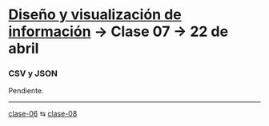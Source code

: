 # [Diseño y visualización de información](https://github.com/profesorfaco/aud5v027-2025) → Clase 07 → 22 de abril

### CSV y JSON

Pendiente.

_ _ _ _ 

[clase-06](https://github.com/profesorfaco/aud5v027-2025/blob/main/clase-06/README.md) ⇆ [clase-08](https://github.com/profesorfaco/aud5v027-2025/blob/main/clase-08/README.md)

